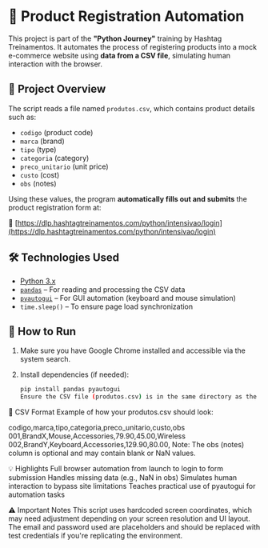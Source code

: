 # 🤖 Product Registration Automation

This project is part of the **"Python Journey"** training by Hashtag Treinamentos. It automates the process of registering products into a mock e-commerce website using **data from a CSV file**, simulating human interaction with the browser.

## 🧠 Project Overview

The script reads a file named `produtos.csv`, which contains product details such as:

- `codigo` (product code)
- `marca` (brand)
- `tipo` (type)
- `categoria` (category)
- `preco_unitario` (unit price)
- `custo` (cost)
- `obs` (notes)

Using these values, the program **automatically fills out and submits** the product registration form at:

📎 [https://dlp.hashtagtreinamentos.com/python/intensivao/login](https://dlp.hashtagtreinamentos.com/python/intensivao/login)

## 🛠️ Technologies Used

- [Python 3.x](https://www.python.org/)
- [`pandas`](https://pandas.pydata.org/) – For reading and processing the CSV data
- [`pyautogui`](https://pyautogui.readthedocs.io/) – For GUI automation (keyboard and mouse simulation)
- `time.sleep()` – To ensure page load synchronization

## 🚀 How to Run

1. Make sure you have Google Chrome installed and accessible via the system search.

2. Install dependencies (if needed):

   ```bash
   pip install pandas pyautogui
   Ensure the CSV file (produtos.csv) is in the same directory as the script and has the correct structure.


📄 CSV Format
Example of how your produtos.csv should look:

codigo,marca,tipo,categoria,preco_unitario,custo,obs
001,BrandX,Mouse,Accessories,79.90,45.00,Wireless
002,BrandY,Keyboard,Accessories,129.90,80.00,
Note: The obs (notes) column is optional and may contain blank or NaN values.

💡 Highlights
Full browser automation from launch to login to form submission
Handles missing data (e.g., NaN in obs)
Simulates human interaction to bypass site limitations
Teaches practical use of pyautogui for automation tasks

⚠️ Important Notes
This script uses hardcoded screen coordinates, which may need adjustment depending on your screen resolution and UI layout.
The email and password used are placeholders and should be replaced with test credentials if you're replicating the environment.
